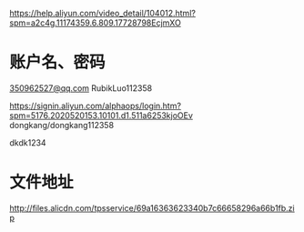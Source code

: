 

https://help.aliyun.com/video_detail/104012.html?spm=a2c4g.11174359.6.809.17728798EcjmXO

# 账户名、密码

350962527@qq.com
RubikLuo112358

https://signin.aliyun.com/alphaops/login.htm?spm=5176.2020520153.10101.d1.511a6253kjoOEv
dongkang/dongkang112358

dkdk1234

# 文件地址

http://files.alicdn.com/tpsservice/69a16363623340b7c66658296a66b1fb.zip



